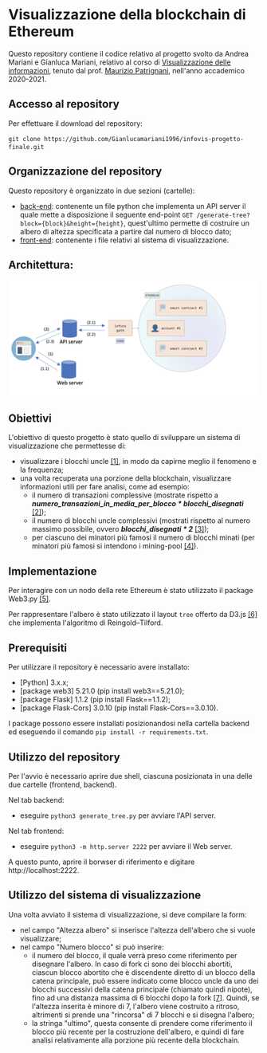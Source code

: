 # Visualizzazione della blockchain di Ethereum

Questo repository contiene il codice relativo al progetto svolto da Andrea Mariani e Gianluca Mariani,
relativo al corso di [Visualizzazione delle informazioni](http://www.dia.uniroma3.it/~infovis/index.php),
tenuto dal prof. [Maurizio Patrignani](https://compunet.ing.uniroma3.it/#!/people/titto),
nell'anno accademico 2020-2021.

## Accesso al repository 

Per effettuare il download del repository:

    git clone https://github.com/Gianlucamariani1996/infovis-progetto-finale.git

## Organizzazione del repository 

Questo repository è organizzato in due sezioni (cartelle):
* [back-end](back-end/): contenente un file python che implementa un API server il quale mette a disposizione il seguente end-point `GET /generate-tree?block={block}&height={height}`, quest'ultimo permette di costruire un albero di altezza specificata a partire dal numero di blocco dato;
* [front-end](front-end/): contenente i file relativi al sistema di visualizzazione.

## Architettura:
![](architettura.png)

## Obiettivi

L'obiettivo di questo progetto è stato quello di sviluppare un sistema di visualizzazione che permettesse di:
* visualizzare i blocchi uncle [[1]](https://medium.com/coinmonks/the-blockchain-family-members-34822216d98f), in modo da capirne meglio il fenomeno e la frequenza;
* una volta recuperata una porzione della blockchain, visualizzare informazioni utili per fare analisi, come ad esempio: 
  * il numero di transazioni complessive (mostrate rispetto a <strong><em>numero_transazioni_in_media_per_blocco * blocchi_disegnati</em></strong> [[2]](https://bitinfocharts.com/ethereum/));
  * il numero di blocchi uncle complessivi (mostrati rispetto al numero massimo possibile, ovvero <strong><em>blocchi_disegnati * 2</em></strong> [[3]](https://arxiv.org/pdf/1805.08832.pdf));
  * per ciascuno dei minatori più famosi il numero di blocchi minati (per minatori più famosi si intendono i mining-pool [[4]](https://medium.com/tokenanalyst/deep-diving-into-ethereum-mining-pools-1d51848223b7)). 

## Implementazione

Per interagire con un nodo della rete Ethereum è stato utilizzato il package Web3.py [[5]](https://web3py.readthedocs.io/en/stable/).

Per rappresentare l'albero è stato utilizzato il layout `tree` offerto da D3.js [[6]](https://observablehq.com/@d3/tidy-tree) che implementa l'algoritmo di Reingold–Tilford. 

## Prerequisiti

Per utilizzare il repository è necessario avere installato:
* [Python] 3.x.x;
* [package web3] 5.21.0 (pip install web3==5.21.0);
* [package Flask] 1.1.2 (pip install Flask==1.1.2);
* [package Flask-Cors] 3.0.10 (pip install Flask-Cors==3.0.10).

I package possono essere installati posizionandosi nella cartella backend ed eseguendo il comando `pip install -r requirements.txt`.

## Utilizzo del repository

Per l'avvio è necessario aprire due shell, ciascuna posizionata in una delle due cartelle (frontend, backend).

Nel tab backend:
* eseguire `python3 generate_tree.py` per avviare l'API server.

Nel tab frontend:
* eseguire `python3 -m http.server 2222` per avviare il Web server.

A questo punto, aprire il borwser di riferimento e digitare http://localhost:2222.

## Utilizzo del sistema di visualizzazione
Una volta avviato il sistema di visualizzazione, si deve compilare la form:
* nel campo "Altezza albero" si inserisce l'altezza dell'albero che si vuole visualizzare;
* nel campo "Numero blocco" si può inserire:
  * il numero del blocco, il quale verrà preso come riferimento per disegnare l'albero. In caso di fork ci sono dei blocchi abortiti, ciascun blocco abortito che è     discendente diretto di un blocco della catena principale, può essere indicato come blocco uncle da uno dei blocchi successivi della catena principale (chiamato     quindi nipote), fino ad una distanza massima di 6 blocchi dopo la fork [[7]](https://arxiv.org/pdf/1805.08832.pdf). Quindi, se l'altezza inserita è minore di 7, l'albero viene
    costruito a ritroso, altrimenti si prende una "rincorsa" di 7 blocchi e si disegna l'albero;
  * la stringa "ultimo", questa consente di prendere come riferimento il blocco più recente per la costruzione dell'albero, e quindi di fare analisi relativamente       alla porzione più recente della blockchain.
